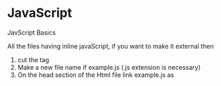 # JavaScript
JavScript Basics 

All the files having inline javaScript, if you want to make it external then
1. cut the <script>........</script> tag 
2. Make a new file name if example.js (.js extension is  necessary)
3. On the head section of the Html file link example.js as
     <script src="example.js"></script>

